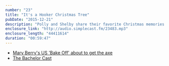 ```yaml
---
number: "23"
title: "It's a Hooker Christmas Tree"
pubDate: "2015-12-21"
description: "Polly and Shelby share their favorite Christmas memories and traditions - including fights over the best kind of Christmas tree, the viewing of Christmas vacation, and what makes the best items for stocking stuffers. Also: Polly's mom is impossible to surprise, Christmas cookies are great, and the Bachelor starts in a few weeks. Enjoy! Happy holidays and a happy new year!"
enclosure_link: "http://audio.simplecast.fm/23483.mp3"
enclosure_length: "44411614"
duration: "00:59:47"
---
```

- [Mary Berry's US 'Bake Off' about to get the axe](http://www.dailymail.co.uk/news/article-3365207/Mary-Berry-s-Bake-ratings-flop-faces-axed-ABC-network-losing-700-000-viewers-one-week.html)
- [The Bachelor Cast](http://abc.go.com/shows/the-bachelor/cast)